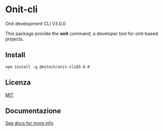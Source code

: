 # Onit-cli
Onit development CLI V3.0.0

This package provide the **onit** command, a developer tool for onit-based projects.

## Install
```shell
npm install -g @mitech/onit-cli@3.0.0
```

## Licenza
[MIT](./LICENSE)

## Documentazione
[See docs for more info](./docs/MAIN.md)
